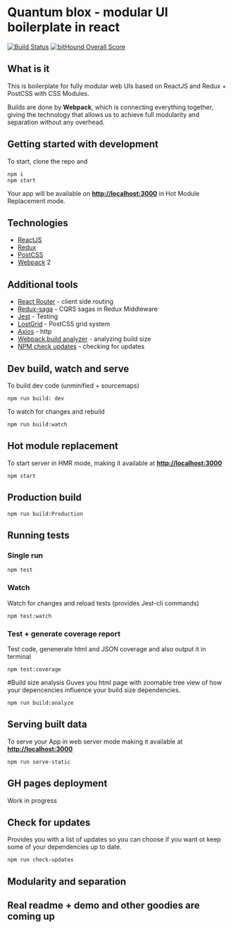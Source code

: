 # Quantum blox - modular UI boilerplate in react

[![Build Status](https://travis-ci.org/metaphorical/quantum-blox.svg?branch=master)](https://travis-ci.org/metaphorical/quantum-blox)
[![bitHound Overall Score](https://www.bithound.io/github/metaphorical/quantum-blox/badges/score.svg)](https://www.bithound.io/github/metaphorical/quantum-blox)

## What is it

This is boilerplate for fully modular web UIs based on ReactJS and Redux + PostCSS with CSS Modules.

Builds are done by **Webpack**, which is connecting everything together, giving the technology that allows us to achieve full modularity and separation without any overhead. 

## Getting started with development

To start, clone the repo and

```
npm i
npm start
```
Your app will be available on **[http://localhost:3000](http://localhost:3000)** in Hot Module Replacement mode.

## Technologies

* [ReactJS](https://facebook.github.io/react/) 
* [Redux](http://redux.js.org/)
* [PostCSS](https://github.com/postcss)
* [Webpack](https://webpack.js.org/) 2

## Additional tools

* [React Router](https://github.com/ReactTraining/react-router) - client side routing
* [Redux-saga](https://redux-saga.github.io/redux-saga/) - CQRS sagas in Redux Middleware
* [Jest](https://facebook.github.io/jest/) - Testing
* [LostGrid](http://lostgrid.org/docs.html#getting-started) - PostCSS grid system
* [Axios](https://github.com/mzabriskie/axios) - http 
* [Webpack build analyzer](https://www.npmjs.com/package/webpack-bundle-analyzer) - analyzing build size
* [NPM check updates](https://www.npmjs.com/package/npm-check-updates) - checking for updates


## Dev build, watch and serve
To build dev code (unminified + sourcemaps)
```
npm run build: dev
```
To watch for changes and rebuild
```
npm run build:watch
```

## Hot module replacement
To start server in HMR mode, making it available at **[http://localhost:3000](http://localhost:3000)**
```
npm start
```

## Production build
```
npm run build:Production
```

## Running tests

### Single run
```
npm test
```
### Watch
Watch for changes and reload tests (provides Jest-cli commands)
```
npm test:watch
```
### Test + generate coverage report
Test code, genenerate html and JSON coverage and also output it in terminal
```
npm test:coverage
```

#Build size analysis
Guves you html page with zoomable tree view of how your depencencies influence your build size dependencies.
```
npm run build:analyze
``` 

## Serving built data
To serve your App in web server mode making it available at **[http://localhost:3000](http://localhost:3000)**
```
npm run serve-static
```
## GH pages deployment
Work in progress

## Check for updates
Provides you with a list of updates so you can choose if you want ot keep some of your dependencies up to date.
```
npm run check-updates
```

## Modularity and separation

## Real readme + demo and other goodies are coming up